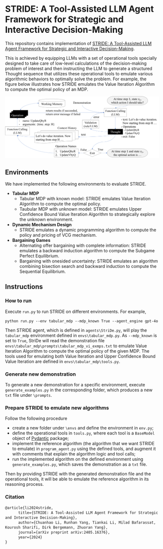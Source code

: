 # STRIDE: A Tool-Assisted LLM Agent Framework for Strategic and Interactive Decision-Making

This repository contains implementation of [STRIDE: A Tool-Assisted LLM Agent Framework for Strategic and Interactive Decision-Making](https://arxiv.org/abs/2405.16376).

This is achieved by equipping LLMs with a set of operational tools specially designed to take care of low-level calculations of the decision-making problem of interest and then instructing the LLM to generate a structured Thought sequence that utilizes these operational tools to emulate various algorithmic behaviors to optimally solve the problem. 
For example, the figure below illustrates how STRIDE emulates the Value Iteration Algorithm to compute the optimal policy of an MDP.

![alt text](figures/reasoning_process.png "STRIDE")

## Environments
We have implemented the following environments to evaluate STRIDE.
- **Tabular MDP**
    - Tabular MDP with known model: STRIDE emulates Value Iteration Algorithm to compute the optimal policy.
    - Taubular MDP with unknown model: STRIDE emulates Upper Confidence Bound Value Iteration Algorithm to strategically explore the unknown environment.
- **Dynamic Mechanism Design**
    - STRIDE emulates a dynamic programming algorithm to compute the policy and pricing of VCG mechanism.
- **Bargaining Games**
    - Alternating offer bargaining with complete information: STRIDE emulates a backward induction algorithm to compute the Subgame Perfect Equilibrium.
    - Bargaining with onesided uncertainty: STRIDE emulates an algorithm combining bisection search and backward induction to compute the Sequential Equilibrium.

## Instructions

### How to run
Execute `run.py` to run STRIDE on different environments. For example,
```
python run.py --env tabular_mdp --mdp_known True --agent_engine gpt-4o
```
Then STRIDE agent, which is defined in `agents\StriDe.py`, will play the `tabular_mdp` environment defined in `envs\tabular_mdp.py`. As `--mdp_known` is set to `True`, StriDe will read the demonstration file `envs\tabular_mdp\prompts\tabular_mdp_vi_exmps.txt` to emulate Value Iteration Algorithm to compute the optimal policy of the given MDP. The tools used for emulating both Value Iteration and Upper Confidence Bound Value Iteration are defined in `envs\tabular_mdp\tools.py`.

### Generate new demonstration
To generate a new demonstration for a specific environment, execute `generate_examples.py` in the corresponding folder, which produces a new `txt` file under `\prompts`.

### Prepare STRIDE to emulate new algorithms
Follow the following procedure
- create a new folder under `\envs` and define the environment in `env.py`;
- define the operational tools in `tools.py`, where each tool is a `BaseModel` object of [Pydantic](https://docs.pydantic.dev/latest/) package;
- implement the reference algorithm (the algorithm that we want STRIDE to emulate) in `program_agent.py` using the defined tools, and augment it with comments that explain the algorithm logic and tool calls;
- run the implemented algorithm on the defined environment using `generate_examples.py`, which saves the demonstration as a `txt` file.

Then by providing STRIDE with the generated demonstration file and the operational tools, it will be able to emulate the reference algorithm in its reasoning process.

### Citation
```
@article{li2024stride,
      title={STRIDE: A Tool-Assisted LLM Agent Framework for Strategic and Interactive Decision-Making},
      author={Chuanhao Li, Runhan Yang, Tiankai Li, Milad Bafarassat, Kourosh Sharifi, Dirk Bergemann, Zhuoran Yang},
      journal={arXiv preprint arXiv:2405.16376},
      year={2024}
}
```
